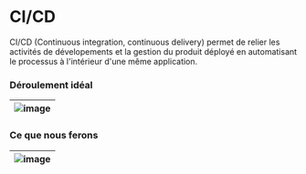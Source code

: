 # CI/CD


CI/CD (Continuous integration, continuous delivery) permet de relier les activités de dévelopements et la gestion du produit déployé en automatisant le processus à l'intérieur d'une même application.

### Déroulement idéal

| ![image](/img/infos/CICD/5W5-s3-cicd1.png) |
|-|

### Ce que nous ferons

| ![image](/img/infos/CICD/5W5-s3-cicd2.png) |
|-|

